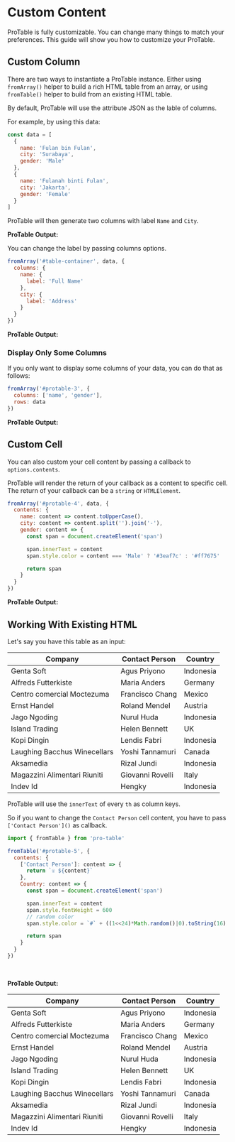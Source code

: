 # Custom Content

ProTable is fully customizable. You can change many things to match your preferences. This guide will show you how to customize your ProTable.

## Custom Column

There are two ways to instantiate a ProTable instance. Either using `fromArray()` helper to build a rich HTML table from an array, or using `fromTable()` helper to build from an existing HTML table.

By default, ProTable will use the attribute JSON as the lable of columns.

For example, by using this data:

```js
const data = [
  {
    name: 'Fulan bin Fulan',
    city: 'Surabaya',
    gender: 'Male'
  },
  {
    name: 'Fulanah binti Fulan',
    city: 'Jakarta',
    gender: 'Female'
  }
]
```

ProTable will then generate two columns with label `Name` and `City`.

**ProTable Output:**

<div id="protable-1"></div>

You can change the label by passing columns options.

```js
fromArray('#table-container', data, {
  columns: {
    name: {
      label: 'Full Name'
    },
    city: {
      label: 'Address'
    }
  }
})
```

**ProTable Output:**
<div id="protable-2"></div>

### Display Only Some Columns

If you only want to display some columns of your data, you can do that as follows:

```js
fromArray('#protable-3', {
  columns: ['name', 'gender'],
  rows: data
})
```

**ProTable Output:**
<div id="protable-3"></div>

## Custom Cell

You can also custom your cell content by passing a callback to `options.contents`.

ProTable will render the return of your callback as a content to specific cell. The return of your callback can be a `string` or `HTMLElement`.

```js
fromArray('#protable-4', data, {
  contents: {
    name: content => content.toUpperCase(),
    city: content => content.split('').join('-'),
    gender: content => {
      const span = document.createElement('span')

      span.innerText = content
      span.style.color = content === 'Male' ? '#3eaf7c' : '#ff7675'

      return span
    }
  }
})
```

**ProTable Output:**
<div id="protable-4"></div>

## Working With Existing HTML

Let's say you have this table as an input:

<table id="table-input-1">
  <thead>
    <tr>
      <th>Company</th>
      <th>Contact Person</th>
      <th>Country</th>
    </tr>
  </thead>
  <tbody>
    <tr>
      <td>Genta Soft</td>
      <td>Agus Priyono</td>
      <td>Indonesia</td>
    </tr>
    <tr>
      <td>Alfreds Futterkiste</td>
      <td>Maria Anders</td>
      <td>Germany</td>
    </tr>
    <tr>
      <td>Centro comercial Moctezuma</td>
      <td>Francisco Chang</td>
      <td>Mexico</td>
    </tr>
    <tr>
      <td>Ernst Handel</td>
      <td>Roland Mendel</td>
      <td>Austria</td>
    </tr>
    <tr>
      <td>Jago Ngoding</td>
      <td>Nurul Huda</td>
      <td>Indonesia</td>
    </tr>
    <tr>
      <td>Island Trading</td>
      <td>Helen Bennett</td>
      <td>UK</td>
    </tr>
    <tr>
      <td>Kopi Dingin</td>
      <td>Lendis Fabri</td>
      <td>Indonesia</td>
    </tr>
    <tr>
      <td>Laughing Bacchus Winecellars</td>
      <td>Yoshi Tannamuri</td>
      <td>Canada</td>
    </tr>
    <tr>
      <td>Aksamedia</td>
      <td>Rizal Jundi</td>
      <td>Indonesia</td>
    </tr>
    <tr>
      <td>Magazzini Alimentari Riuniti</td>
      <td>Giovanni Rovelli</td>
      <td>Italy</td>
    </tr>
    <tr>
      <td>Indev Id</td>
      <td>Hengky</td>
      <td>Indonesia</td>
    </tr>
  </tbody>
</table>

ProTable will use the `innerText` of every `th` as column keys.

So if you want to change the `Contact Person` cell content, you have to pass `['Contact Person']()` as callback.

```js
import { fromTable } from 'pro-table'

fromTable('#protable-5', {
  contents: {
    ['Contact Person']: content => {
      return `☏ ${content}`
    },
    Country: content => {
      const span = document.createElement('span')

      span.innerText = content
      span.style.fontWeight = 600
      // random color
      span.style.color = `#` + ((1<<24)*Math.random()|0).toString(16)

      return span
    }
  }
})
```

<br />

**ProTable Output:**

<table id="protable-5">
  <thead>
    <tr>
      <th>Company</th>
      <th>Contact Person</th>
      <th>Country</th>
    </tr>
  </thead>
  <tbody>
    <tr>
      <td>Genta Soft</td>
      <td>Agus Priyono</td>
      <td>Indonesia</td>
    </tr>
    <tr>
      <td>Alfreds Futterkiste</td>
      <td>Maria Anders</td>
      <td>Germany</td>
    </tr>
    <tr>
      <td>Centro comercial Moctezuma</td>
      <td>Francisco Chang</td>
      <td>Mexico</td>
    </tr>
    <tr>
      <td>Ernst Handel</td>
      <td>Roland Mendel</td>
      <td>Austria</td>
    </tr>
    <tr>
      <td>Jago Ngoding</td>
      <td>Nurul Huda</td>
      <td>Indonesia</td>
    </tr>
    <tr>
      <td>Island Trading</td>
      <td>Helen Bennett</td>
      <td>UK</td>
    </tr>
    <tr>
      <td>Kopi Dingin</td>
      <td>Lendis Fabri</td>
      <td>Indonesia</td>
    </tr>
    <tr>
      <td>Laughing Bacchus Winecellars</td>
      <td>Yoshi Tannamuri</td>
      <td>Canada</td>
    </tr>
    <tr>
      <td>Aksamedia</td>
      <td>Rizal Jundi</td>
      <td>Indonesia</td>
    </tr>
    <tr>
      <td>Magazzini Alimentari Riuniti</td>
      <td>Giovanni Rovelli</td>
      <td>Italy</td>
    </tr>
    <tr>
      <td>Indev Id</td>
      <td>Hengky</td>
      <td>Indonesia</td>
    </tr>
  </tbody>
</table>

<script>
const data = [
  {
    name: 'Fulan bin Fulan',
    city: 'Surabaya',
    gender: 'Male'
  },
  {
    name: 'Fulanah binti Fulan',
    city: 'Jakarta',
    gender: 'Female'
  }
]

export default {
  mounted () {
    const script = document.createElement('script')
    script.src = 'https://cdn.jsdelivr.net/npm/pro-table@0.1.0/dist/js/pro-table.min.js'
    script.addEventListener('load', this.onLoad)

    document.body.append(script)
  },
  methods: {
    onLoad () {
      ProTable.fromArray('#protable-1', data)

      ProTable.fromArray('#protable-2', data, {
        columns: {
          name: {
            label: 'Full Name'
          },
          city: {
            label: 'Address'
          }
        }
      })

      ProTable.fromArray('#protable-3', {
        columns: ['name', 'gender'],
        rows: data
      })

      ProTable.fromArray('#protable-4', data, {
        contents: {
          name: content => content.toUpperCase(),
          city: content => content.split('').join('-'),
          gender: content => {
            const span = document.createElement('span')

            span.innerText = content
            span.style.color = content === 'Male' ? '#3eaf7c' : '#ff7675'

            return span
          }
        }
      })

      ProTable.fromTable('#protable-5', {
        contents: {
          ['Contact Person']: content => {
            return `☏ ${content}`
          },
          Country: content => {
            const span = document.createElement('span')

            span.innerText = content
            span.style.fontWeight = 600
            // random color
            span.style.color = `#` + ((1<<24)*Math.random()|0).toString(16)

            return span
          }
        }
      })
    }
  }
}
</script>
